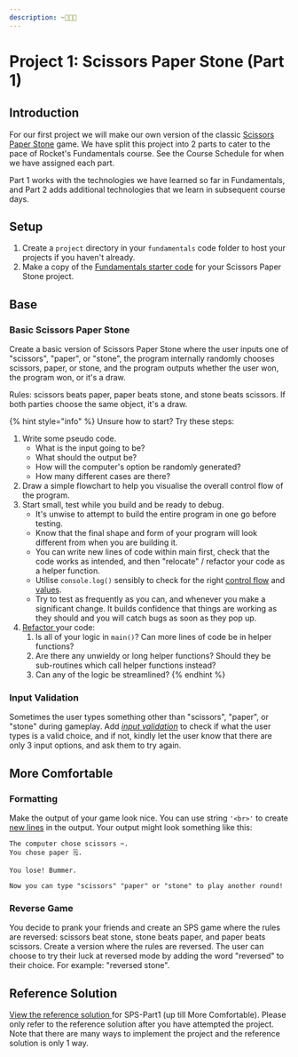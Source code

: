 ```yaml
---
description: ✂️📃💎😜
---
```


# Project 1: Scissors Paper Stone (Part 1)

## Introduction

For our first project we will make our own version of the classic [Scissors Paper Stone](https://en.wikipedia.org/wiki/Rock_paper_scissors) game. We have split this project into 2 parts to cater to the pace of Rocket's Fundamentals course. See the Course Schedule for when we have assigned each part.

Part 1 works with the technologies we have learned so far in Fundamentals, and Part 2 adds additional technologies that we learn in subsequent course days.

## Setup

1. Create a `project` directory in your `fundamentals` code folder to host your projects if you haven't already.
2. Make a copy of the [Fundamentals starter code](https://github.com/rocketacademy/fundamentals-starter-code/archive/refs/heads/main.zip) for your Scissors Paper Stone project.

## Base

### Basic Scissors Paper Stone

Create a basic version of Scissors Paper Stone where the user inputs one of "scissors", "paper", or "stone", the program internally randomly chooses scissors, paper, or stone, and the program outputs whether the user won, the program won, or it's a draw.

Rules: scissors beats paper, paper beats stone, and stone beats scissors. If both parties choose the same object, it's a draw.

{% hint style="info" %}
Unsure how to start? Try these steps:

1. Write some pseudo code.
   - What is the input going to be?
   - What should the output be?
   - How will the computer's option be randomly generated?
   - How many different cases are there?
2. Draw a simple flowchart to help you visualise the overall control flow of the program.
3. Start small, test while you build and be ready to debug.
   - It's unwise to attempt to build the entire program in one go before testing.
   - Know that the final shape and form of your program will look different from when you are building it.
   - You can write new lines of code within main first, check that the code works as intended, and then "relocate" / refactor your code as a helper function.
   - Utilise `console.log()` sensibly to check for the right [control flow](../../3-structuring-and-debugging-code/3.2-errors.md#control-flow-checking-is-our-code-running) and [values](../../3-structuring-and-debugging-code/3.2-errors.md#value-checking-are-the-values-correct).
   - Try to test as frequently as you can, and whenever you make a significant change. It builds confidence that things are working as they should and you will catch bugs as soon as they pop up.
4. [Refactor ](https://en.wikipedia.org/wiki/Code_refactoring)your code:
   1. Is all of your logic in `main()`? Can more lines of code be in helper functions?
   2. Are there any unwieldy or long helper functions? Should they be sub-routines which call helper functions instead?
   3. Can any of the logic be streamlined?
      {% endhint %}

### Input Validation

Sometimes the user types something other than "scissors", "paper", or "stone" during gameplay. Add [_input validation_](../../4-conditional-logic/4.4-input-validation.md) to check if what the user types is a valid choice, and if not, kindly let the user know that there are only 3 input options, and ask them to try again.

## More Comfortable

### Formatting

Make the output of your game look nice. You can use string `'<br>'` to create [new lines](https://www.w3schools.com/TAGS/tag_br.asp) in the output. Your output might look something like this:

```
The computer chose scissors ✂️.
You chose paper 🗒.

You lose! Bummer.

Now you can type "scissors" "paper" or "stone" to play another round!
```

### Reverse Game

You decide to prank your friends and create an SPS game where the rules are reversed: scissors beat stone, stone beats paper, and paper beats scissors. Create a version where the rules are reversed. The user can choose to try their luck at reversed mode by adding the word "reversed" to their choice. For example: "reversed stone".

## Reference Solution

[View the reference solution ](https://github.com/rocketacademy/basics-scissors-paper-stone/tree/part1-inclMoreComfortable)for SPS-Part1 (up till More Comfortable). Please only refer to the reference solution after you have attempted the project. Note that there are many ways to implement the project and the reference solution is only 1 way.
